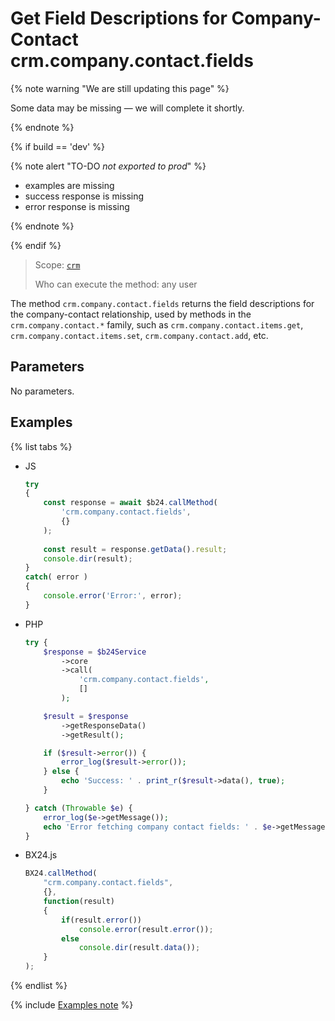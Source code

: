 # Get Field Descriptions for Company-Contact crm.company.contact.fields

{% note warning "We are still updating this page" %}

Some data may be missing — we will complete it shortly.

{% endnote %}

{% if build == 'dev' %}

{% note alert "TO-DO _not exported to prod_" %}

- examples are missing
- success response is missing
- error response is missing

{% endnote %}

{% endif %}

> Scope: [`crm`](../../../scopes/permissions.md)
>
> Who can execute the method: any user

The method `crm.company.contact.fields` returns the field descriptions for the company-contact relationship, used by methods in the `crm.company.contact.*` family, such as `crm.company.contact.items.get`, `crm.company.contact.items.set`, `crm.company.contact.add`, etc.

## Parameters

No parameters.

## Examples

{% list tabs %}

- JS

    ```js
    try
    {
    	const response = await $b24.callMethod(
    		'crm.company.contact.fields',
    		{}
    	);
    	
    	const result = response.getData().result;
    	console.dir(result);
    }
    catch( error )
    {
    	console.error('Error:', error);
    }
    ```

- PHP

    ```php
    try {
        $response = $b24Service
            ->core
            ->call(
                'crm.company.contact.fields',
                []
            );
    
        $result = $response
            ->getResponseData()
            ->getResult();
    
        if ($result->error()) {
            error_log($result->error());
        } else {
            echo 'Success: ' . print_r($result->data(), true);
        }
    
    } catch (Throwable $e) {
        error_log($e->getMessage());
        echo 'Error fetching company contact fields: ' . $e->getMessage();
    }
    ```

- BX24.js

    ```js
    BX24.callMethod(
        "crm.company.contact.fields",
        {},
        function(result)
        {
            if(result.error())
                console.error(result.error());
            else
                console.dir(result.data());
        }
    );
    ```

{% endlist %}

{% include [Examples note](../../../../_includes/examples.md) %}
